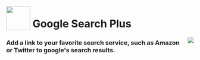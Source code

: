 # <sub><img src="/G-search-Plus/images/64.png" width=64px height=64px></sub> Google Search Plus
[<img align="right" src="https://raw.githubusercontent.com/sienori/Tab-Session-Manager/master/other/promotion/badges/firefox.png">](https://addons.mozilla.org/en-US/firefox/addon/g-search-plus)  
### Add a link to your favorite search service, such as Amazon or Twitter to google's search results.
